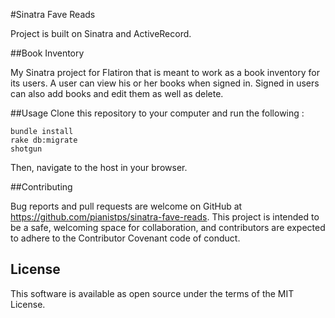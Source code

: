 #Sinatra Fave Reads

Project is built on Sinatra and ActiveRecord.

##Book Inventory

My Sinatra project for Flatiron that is meant to work as a book inventory for its users. A user can view his or her books when signed in. Signed in users can also add books and edit them as well as delete.

##Usage
Clone this repository to your computer and run the following :

```
bundle install
rake db:migrate
shotgun
```
Then, navigate to the host in your browser.

##Contributing

Bug reports and pull requests are welcome on GitHub at https://github.com/pianistps/sinatra-fave-reads. This project is intended to be a safe, welcoming space for collaboration, and contributors are expected to adhere to the Contributor Covenant code of conduct.

## License

This software is available as open source under the terms of the MIT License.

